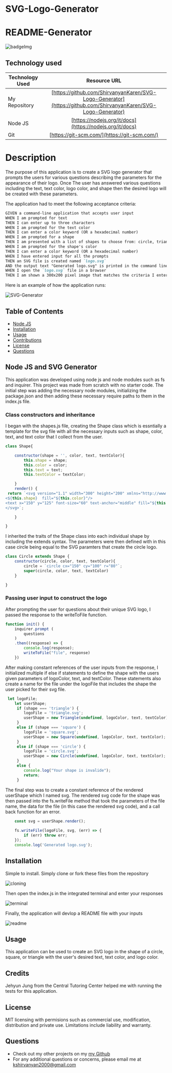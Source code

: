 # SVG-Logo-Generator

# README-Generator
![badgeImg](https://shields.io/badge/license-MIT-informational)

## Technology used
| Technology Used         | Resource URL           | 
| ------------- |:-------------:| 
| My Repository      | [https://github.com/ShirvanyanKaren/SVG-Logo-Generator](https://github.com/ShirvanyanKaren/SVG-Logo-Generator) |
| Node JS          | [https://nodejs.org/it/docs](https://nodejs.org/it/docs) |
| Git | [https://git-scm.com/](https://git-scm.com/)     | 



# Description

The purpose of this application is to create a SVG logo generator that prompts the users for various questions describing the parameters for the appearance of their logo. Once The user has answered various questions including the text, text color, logo color, and shape then the desired logo will be created with these parameters.


The application had to meet the following acceptance criteria:

```md
GIVEN a command-line application that accepts user input
WHEN I am prompted for text
THEN I can enter up to three characters
WHEN I am prompted for the text color
THEN I can enter a color keyword (OR a hexadecimal number)
WHEN I am prompted for a shape
THEN I am presented with a list of shapes to choose from: circle, triangle, and square
WHEN I am prompted for the shape's color
THEN I can enter a color keyword (OR a hexadecimal number)
WHEN I have entered input for all the prompts
THEN an SVG file is created named `logo.svg`
AND the output text "Generated logo.svg" is printed in the command line
WHEN I open the `logo.svg` file in a browser
THEN I am shown a 300x200 pixel image that matches the criteria I entered
```

Here is an example of how the application runs:

![SVG-Generator](./assets/SVG-Generator.gif)


## Table of Contents
* [Node JS](#node-js-and-svg-generator)
* [Installation](#installation)
* [Usage](#usage)
* [Contributions](#contributions)
* [License](#license)
* [Questions](#questions) 


## Node JS and SVG Generator

This application was developed using node js and node modules such as fs and inquirer. This project was made from scratch with no starter code. The initial step was adding the necessary node modules, initializing the package.json and then adding these necessary require paths to them in the index.js file.

### Class constructors and inheritance

I began with the shapes.js file, creating the Shape class which is essntially a template for the svg file with all the necessary inputs such as shape, color, text, and text color that I collect from the user.

```js
class Shape{

    constructor(shape = '', color, text, textColor){
        this.shape = shape;
        this.color = color;
        this.text = text;
        this.textColor = textColor;

    }
    render() {
 return `<svg version="1.1" width="300" height="200" xmlns="http://www.w3.org/2000/svg">
<${this.shape}  fill="${this.color}"/>
<text x="150" y="125" font-size="60" text-anchor="middle" fill="${this.textColor}">${this.text}</text>
</svg>`;

    }

}
```

I inherited the traits of the Shape class into each individual shape by including the extends syntax. The parameters were then defined with in this case circle being equal to the SVG paramters that create the circle logo. 

```js
class Circle extends Shape {
    constructor(circle, color, text, textColor){
        circle = `circle cx="150" cy="100" r="80"`;
        super(circle, color, text, textColor)
    }

}
```


### Passing user input to construct the logo

After prompting the user for questions about their unique SVG logo, I passed the response to the writeToFile function.

```js 
function init() {
    inquirer.prompt (
        questions
    )
    .then((response) => {
        console.log(response);
        writeToFile("file", response)
    })
```

After making constant references of the user inputs from the response, I initialized multiple if else if statements to define the shape with the users given parameters of logoColor, text, and textColor. These statements also create a name for the file under the logoFile that includes the shape the user picked for their svg file.

```js
 let logoFile;
    let userShape;
     if (shape === 'triangle') {
        logoFile = 'triangle.svg';
        userShape = new Triangle(undefined, logoColor, text, textColor);
     }
     else if (shape === 'square') {
        logoFile = 'square.svg';
        userShape = new Square(undefined, logoColor, text, textColor);
     }
     else if (shape === 'circle') {
        logoFile = 'circle.svg';
        userShape = new Circle(undefined, logoColor, text, textColor);
     }
     else {
        console.log("Your shape is invalide");
        return;
     }

```

The final step was to create a constant reference of the rendered userShape which I named svg. The rendered svg code for the shape was then passed into the fs.writeFile method that took the parameters of the file name, the data for the file (in this case the rendered svg code), and a call back function for an error. 

```js
    const svg = userShape.render();
    
    fs.writeFile(logoFile, svg, (err) => {
        if (err) throw err;
    });
    console.log('Generated logo.svg');

```


## Installation

Simple to install. Simply clone or fork these files from the repository

![cloning](./assets/images/SVG-Clone.png)

Then open the index.js in the integrated terminal and enter your responses

![terminal](./assets/images/Logo%3DParameters.png)

Finally, the application will devlop a README file with your inputs

![readme](./assets/images/Generated-logo.png)

## Usage 

This application can be used to create an SVG logo in the shape of a circle, square, or triangle with the user's desired text, text color, and logo color. 
        
## Credits

Jehyun Jung from the Central Tutoring Center helped me with running the tests for this application.
        
## License 
     
MIT licensing with permisions such as commercial use, modification, distribution and private use. Limitations include liability and warranty.

## Questions 

* Check out my other projects on my [my Github](https://github.com/ShirvanyanKaren)
* For any additional questions or concerns, please email me at kshirvanyan2000@gmail.com